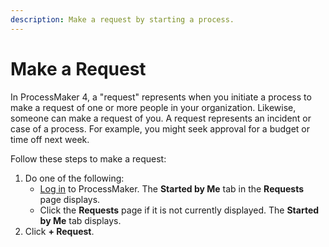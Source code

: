 ```yaml
---
description: Make a request by starting a process.
---
```


# Make a Request

In ProcessMaker 4, a "request" represents when you initiate a process to make a request of one or more people in your organization. Likewise, someone can make a request of you. A request represents an incident or case of a process. For example, you might seek approval for a budget or time off next week.

Follow these steps to make a request:

1. Do one of the following:
   * [Log in](../log-in.md#log-in) to ProcessMaker. The **Started by Me** tab in the **Requests** page displays.
   * Click the **Requests** page if it is not currently displayed. The **Started by Me** tab displays.
2. Click **+ Request**.

